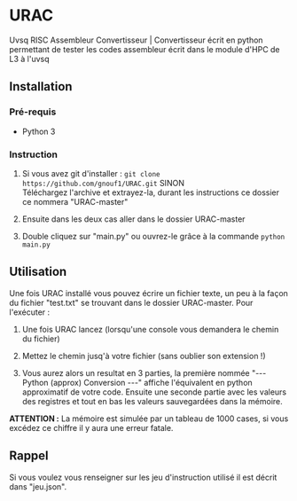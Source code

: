 # URAC
Uvsq RISC Assembleur Convertisseur | Convertisseur écrit en python permettant de tester les codes assembleur écrit dans le module d'HPC de L3 à l'uvsq 

## Installation
### Pré-requis
  - Python 3

### Instruction
1. Si vous avez git d'installer : `git clone https://github.com/gnouf1/URAC.git` SINON  
Téléchargez l'archive et extrayez-la, durant les instructions ce dossier ce nommera "URAC-master"

2. Ensuite dans les deux cas aller dans le dossier URAC-master

3. Double cliquez sur "main.py" ou ouvrez-le grâce à la commande `python main.py`

## Utilisation
Une fois URAC installé vous pouvez écrire un fichier texte, un peu à la façon du fichier "test.txt" se trouvant dans le dossier URAC-master.
Pour l'exécuter :
1. Une fois URAC lancez (lorsqu'une console vous demandera le chemin du fichier)

2. Mettez le chemin jusq'à votre fichier (sans oublier son extension !)

3. Vous aurez alors un resultat en 3 parties, la première nommée "--- Python (approx) Conversion ---" affiche l'équivalent en python approximatif de votre code. Ensuite une seconde partie avec les valeurs des registres et tout en bas les valeurs sauvegardées dans la mémoire.

**ATTENTION :** La mémoire est simulée par un tableau de 1000 cases, si vous excédez ce chiffre il y aura une erreur fatale.

## Rappel
Si vous voulez vous renseigner sur les jeu d'instruction utilisé il est décrit dans "jeu.json".
